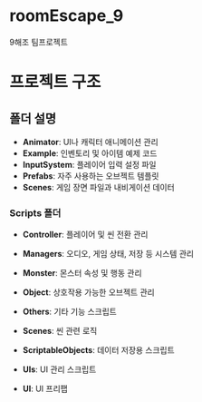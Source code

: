 # roomEscape_9
9해조 팀프로젝트

# 프로젝트 구조

## 폴더 설명

- **Animator**: UI나 캐릭터 애니메이션 관리
- **Example**: 인벤토리 및 아이템 예제 코드
- **InputSystem**: 플레이어 입력 설정 파일
- **Prefabs**: 자주 사용하는 오브젝트 템플릿
- **Scenes**: 게임 장면 파일과 내비게이션 데이터

### Scripts 폴더
- **Controller**: 플레이어 및 씬 전환 관리
- **Managers**: 오디오, 게임 상태, 저장 등 시스템 관리
- **Monster**: 몬스터 속성 및 행동 관리
- **Object**: 상호작용 가능한 오브젝트 관리
- **Others**: 기타 기능 스크립트
- **Scenes**: 씬 관련 로직
- **ScriptableObjects**: 데이터 저장용 스크립트
- **UIs**: UI 관리 스크립트

- **UI**: UI 프리팹
